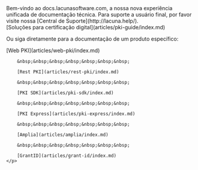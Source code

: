 ﻿---
_disableContribution: true
---
<div class="centered intro">
	Bem-vindo ao docs.lacunasoftware.com, a nossa nova experiência unificada de documentação técnica. Para suporte a usuário final, por favor visite nossa [Central de Suporte](http://lacuna.help/).
</div>

<div class="centered main-feature">
	[Soluções para certificação digital](articles/pki-guide/index.md)
</div>

<div class="centered sub-features">
	<p>
		Ou siga diretamente para a documentação de um produto específico:
	</p>
	<p>
		[Web PKI](articles/web-pki/index.md)
		
		&nbsp;&nbsp;&nbsp;&nbsp;&nbsp;&nbsp;&nbsp;
		
		[Rest PKI](articles/rest-pki/index.md)
		
		&nbsp;&nbsp;&nbsp;&nbsp;&nbsp;&nbsp;&nbsp;
		
		[PKI SDK](articles/pki-sdk/index.md)

		&nbsp;&nbsp;&nbsp;&nbsp;&nbsp;&nbsp;&nbsp;
		
		[PKI Express](articles/pki-express/index.md)

		&nbsp;&nbsp;&nbsp;&nbsp;&nbsp;&nbsp;&nbsp;
		
		[Amplia](articles/amplia/index.md)

		&nbsp;&nbsp;&nbsp;&nbsp;&nbsp;&nbsp;&nbsp;
		
		[GrantID](articles/grant-id/index.md)
	</p>
</div>
